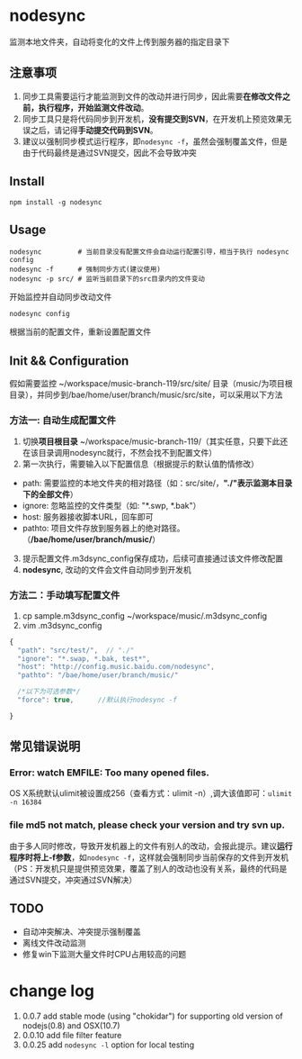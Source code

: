 # nodesync

监测本地文件夹，自动将变化的文件上传到服务器的指定目录下

## **注意事项**
1. 同步工具需要运行才能监测到文件的改动并进行同步，因此需要**在修改文件之前，执行程序，开始监测文件改动**。
2. 同步工具只是将代码同步到开发机，**没有提交到SVN**，在开发机上预览效果无误之后，请记得**手动提交代码到SVN**。
3. 建议以强制同步模式运行程序，即`nodesync -f`，虽然会强制覆盖文件，但是由于代码最终是通过SVN提交，因此不会导致冲突



## Install

```
npm install -g nodesync
```

## Usage

```
nodesync         # 当前目录没有配置文件会自动运行配置引导，相当于执行 nodesync config
nodesync -f      # 强制同步方式(建议使用)
nodesync -p src/ # 监听当前目录下的src目录内的文件变动
```
开始监控并自动同步改动文件


```
nodesync config
```
根据当前的配置文件，重新设置配置文件

## Init && Configuration

假如需要监控 ~/workspace/music-branch-119/src/site/ 目录（music/为项目根目录），并同步到/bae/home/user/branch/music/src/site，可以采用以下方法

### 方法一: 自动生成配置文件
1. 切换**项目根目录** ~/workspace/music-branch-119/（其实任意，只要下此还在该目录调用nodesync就行，不然会找不到配置文件）
2. 第一次执行，需要输入以下配置信息（根据提示的默认值酌情修改）
  + path: 需要监控的本地文件夹的相对路径（如：src/site/，**"./"表示监测本目录下的全部文件**）
  + ignore: 忽略监控的文件类型（如: "*.swp, *.bak"）
  + host: 服务器接收脚本URL，回车即可
  + pathto: 项目文件存放到服务器上的绝对路径。（**/bae/home/user/branch/music/**）
3. 提示配置文件.m3dsync_config保存成功，后续可直接通过该文件修改配置
4. **nodesync**, 改动的文件会文件自动同步到开发机

### 方法二：手动填写配置文件
1. cp sample.m3dsync_config ~/workspace/music/.m3dsync_config
2. vim .m3dsync_config

``` javascript
{
  "path": "src/test/",  // "./"
  "ignore": "*.swap, *.bak, test*",
  "host": "http://config.music.baidu.com/nodesync",
  "pathto": "/bae/home/user/branch/music/"

  /*以下为可选参数*/
  "force": true,      //默认执行nodesync -f

}
```

## 常见错误说明
### Error: watch EMFILE: Too many opened files.
OS X系统默认ulimit被设置成256（查看方式：ulimit -n）,调大该值即可：`ulimit -n 16384`

### file md5 not match, please check your version and try svn up.
由于多人同时修改，导致开发机器上的文件有别人的改动，会报此提示。建议**运行程序时将上-f参数**，如`nodesync -f`，这样就会强制同步当前保存的文件到开发机
（PS：开发机只是提供预览效果，覆盖了别人的改动也没有关系，最终的代码是通过SVN提交，冲突通过SVN解决）


## TODO
- 自动冲突解决、冲突提示强制覆盖
- 离线文件改动监测
- 修复win下监测大量文件时CPU占用较高的问题


# change log
1. 0.0.7 add stable mode (using "chokidar") for supporting old version of nodejs(0.8) and OSX(10.7)
2. 0.0.10 add file filter feature
3. 0.0.25 add `nodesync -l` option for local testing
